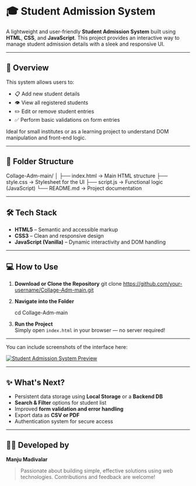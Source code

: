 # 🎓 Student Admission System

A lightweight and user-friendly **Student Admission System** built using **HTML**, **CSS**, and **JavaScript**. This project provides an interactive way to manage student admission details with a sleek and responsive UI.

---

## 🚀 Overview

This system allows users to:
- 📋 Add new student details  
- 👁️ View all registered students  
- ✏️ Edit or remove student entries  
- ✅ Perform basic validations on form entries  

Ideal for small institutes or as a learning project to understand DOM manipulation and front-end logic.

---

## 📁 Folder Structure

Collage-Adm-main/ │ ├── index.html → Main HTML structure ├── style.css → Stylesheet for the UI ├── script.js → Functional logic (JavaScript) └── README.md → Project documentation


---

## 🛠️ Tech Stack

- **HTML5** – Semantic and accessible markup  
- **CSS3** – Clean and responsive design  
- **JavaScript (Vanilla)** – Dynamic interactivity and DOM handling

---

## 💻 How to Use

1. **Download or Clone the Repository**
git clone https://github.com/your-username/Collage-Adm-main.git


2. **Navigate into the Folder**

    cd Collage-Adm-main


3. **Run the Project**  
Simply open `index.html` in your browser — no server required!

---



You can include screenshots of the interface here:


[![Student Admission System Preview](./screenshots/screenshot1.png)](https://github.com/1234iamanju/Student_Management_System/blob/main/screenshot1.png.png?raw=true)

---

## ✨ What's Next?

- Persistent data storage using **Local Storage** or a **Backend DB**  
- **Search & Filter** options for student list  
- Improved **form validation and error handling**  
- Export data as **CSV or PDF**  
- Authentication system for secure access

---



## 👨‍💻 Developed by

**Manju Madivalar**

> Passionate about building simple, effective solutions using web technologies. Contributions and feedback are welcome!
